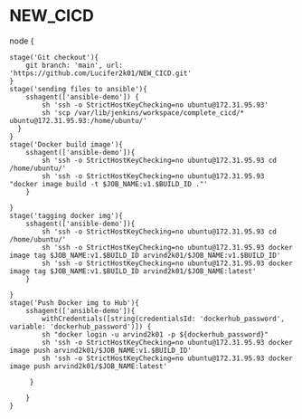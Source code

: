 # NEW_CICD

node {
    
    stage('Git checkout'){
        git branch: 'main', url: 'https://github.com/Lucifer2k01/NEW_CICD.git'
    }
    stage('sending files to ansible'){
        sshagent(['ansible-demo']) {
            sh 'ssh -o StrictHostKeyChecking=no ubuntu@172.31.95.93'
            sh 'scp /var/lib/jenkins/workspace/complete_cicd/* ubuntu@172.31.95.93:/home/ubuntu/'
      }
    }
    stage('Docker build image'){
        sshagent(['ansible-demo']){
            sh 'ssh -o StrictHostKeyChecking=no ubuntu@172.31.95.93 cd /home/ubuntu/'
            sh 'ssh -o StrictHostKeyChecking=no ubuntu@172.31.95.93 "docker image build -t $JOB_NAME:v1.$BUILD_ID ."'
        }
        
    }
    stage('tagging docker img'){
        sshagent(['ansible-demo']){
            sh 'ssh -o StrictHostKeyChecking=no ubuntu@172.31.95.93 cd /home/ubuntu/'
            sh 'ssh -o StrictHostKeyChecking=no ubuntu@172.31.95.93 docker image tag $JOB_NAME:v1.$BUILD_ID arvind2k01/$JOB_NAME:v1.$BUILD_ID'
            sh 'ssh -o StrictHostKeyChecking=no ubuntu@172.31.95.93 docker image tag $JOB_NAME:v1.$BUILD_ID arvind2k01/$JOB_NAME:latest'
        }
        
    }
    stage('Push Docker img to Hub'){
        sshagent(['ansible-demo']){
            withCredentials([string(credentialsId: 'dockerhub_password', variable: 'dockerhub_password')]) {
            sh "docker login -u arvind2k01 -p ${dockerhub_password}"
            sh 'ssh -o StrictHostKeyChecking=no ubuntu@172.31.95.93 docker image push arvind2k01/$JOB_NAME:v1.$BUILD_ID'
            sh 'ssh -o StrictHostKeyChecking=no ubuntu@172.31.95.93 docker image push arvind2k01/$JOB_NAME:latest'

         }
            
        }
    }
    